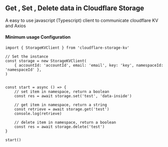 ## Get , Set , Delete data in Cloudflare Storage
A easy to use javascript (Typescript) client to communicate cloudflare KV and Axios

#### Minimum usage Configuration
```JS
import { StorageKVClient } from 'cloudflare-storage-kv'

// Set the instance
const storage = new StorageKVClient(
    { accountId: 'accountId', email: 'email', key: 'key', namespaceId: 'namespaceId' },
)


const start = async () => {
    // set item in namespace, return a boolean
    const res = await storage.set('test', 'data-inside')
    
    // get item in namespace, return a string
    const retrieve = await storage.get('test')
    console.log(retrieve)
    
    // delete item in namespace, return a boolean
    const res = await storage.delete('test')
}

start()
```
